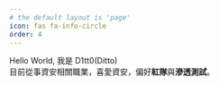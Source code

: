 ```yaml
---
# the default layout is 'page'
icon: fas fa-info-circle
order: 4
---
```

Hello World, 我是 D1tt0(Ditto)<br>
目前從事資安相關職業，喜愛資安，偏好**紅隊**與**滲透測試**。
